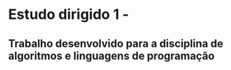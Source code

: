 # Estudo dirigido 1 - 
## Trabalho desenvolvido para a disciplina de algoritmos e linguagens de programação

